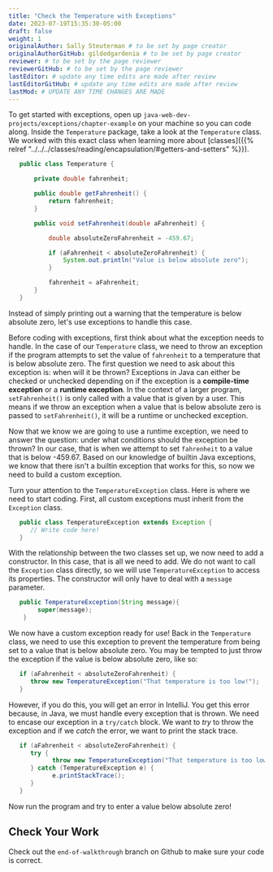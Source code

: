 ```yaml
---
title: "Check the Temperature with Exceptions"
date: 2023-07-19T15:35:30-05:00
draft: false
weight: 1
originalAuthor: Sally Steuterman # to be set by page creator
originalAuthorGitHub: gildedgardenia # to be set by page creator
reviewer: # to be set by the page reviewer
reviewerGitHub: # to be set by the page reviewer
lastEditor: # update any time edits are made after review
lastEditorGitHub: # update any time edits are made after review
lastMod: # UPDATE ANY TIME CHANGES ARE MADE
---
```


To get started with exceptions, open up `java-web-dev-projects/exceptions/chapter-example` on your machine so you can code along.
Inside the `Temperature` package, take a look at the `Temperature` class.
We worked with this exact class when learning more about [classes]({{% relref "../../../classes/reading/encapsulation/#getters-and-setters" %}}).

```java {linenos=table, linenostart=3}
   public class Temperature {

       private double fahrenheit;

       public double getFahrenheit() {
           return fahrenheit;
       }

       public void setFahrenheit(double aFahrenheit) {

           double absoluteZeroFahrenheit = -459.67;

           if (aFahrenheit < absoluteZeroFahrenheit) {
               System.out.println("Value is below absolute zero");
           }

           fahrenheit = aFahrenheit;
       }
   }
```

Instead of simply printing out a warning that the temperature is below absolute zero, let's use exceptions to handle this case.

Before coding with exceptions, first think about what the exception needs to handle.
In the case of our `Temperature` class, we need to throw an exception if the program attempts to set the value of `fahrenheit` to a temperature that is below absolute zero.
The first question we need to ask about this exception is: when will it be thrown?
Exceptions in Java can either be checked or unchecked depending on if the exception is a **compile-time exception** or a **runtime exception**.
In the context of a larger program, `setFahrenheit()` is only called with a value that is given by a user.
This means if we throw an exception when a value that is below absolute zero is passed to `setFahrenheit()`, it will be a runtime or unchecked exception.

Now that we know we are going to use a runtime exception, we need to answer the question: under what conditions should the exception be thrown?
In our case, that is when we attempt to set `fahrenheit` to a value that is below -459.67.
Based on our knowledge of builtin Java exceptions, we know that there isn't a builtin exception that works for this, so now we need to build a custom exception.

Turn your attention to the `TemperatureException` class. Here is where we need to start coding.
First, all custom exceptions must inherit from the `Exception` class.

```java {linenos=table, linenostart=3}
   public class TemperatureException extends Exception {
      // Write code here!
   }
```

With the relationship between the two classes set up, we now need to add a constructor. In this case, that is all we need to add.
We do not want to call the `Exception` class directly, so we will use `TemperatureException` to access its properties.
The constructor will only have to deal with a `message` parameter.

```java {linenos=table, linenostart=4}
   public TemperatureException(String message){
        super(message);
    }
```

We now have a custom exception ready for use!
Back in the `Temperature` class, we need to use this exception to prevent the temperature from being set to a value that is below absolute zero.
You may be tempted to just throw the exception if the value is below absolute zero, like so:

```java {linenos=table, linenostart=15}
   if (aFahrenheit < absoluteZeroFahrenheit) {
      throw new TemperatureException("That temperature is too low!");
   }
```

However, if you do this, you will get an error in IntelliJ. You get this error because, in Java, we must handle every exception that is thrown.
We need to encase our exception in a `try/catch` block. We want to *try* to throw the exception and if we *catch* the error, we want to print the stack trace.

```java {linenos=table, linenostart=15}
   if (aFahrenheit < absoluteZeroFahrenheit) {
      try {
            throw new TemperatureException("That temperature is too low!");
      } catch (TemperatureException e) {
            e.printStackTrace();
      }
   }
```

Now run the program and try to enter a value below absolute zero!

## Check Your Work

Check out the `end-of-walkthrough` branch on Github to make sure your code is correct.